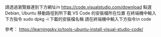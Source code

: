 請透過瀏覽器連到下方網址/n
https://code.visualstudio.com/download
點選 Debian, Ubuntu
移動路徑到所下載 VS Code 的安裝檔所在位置
在終端機中輸入下方指令
sudo dpkg -i 下載的安裝檔名稱
請在終端機中輸入下方指令\n
code


參考：
https://learningsky.io/tools-ubuntu-install-visual-studio-code/


